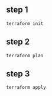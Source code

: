## step 1
```
terraform init
```

## step 2
```
terraform plan
```

## step 3
```
terraform apply
```
